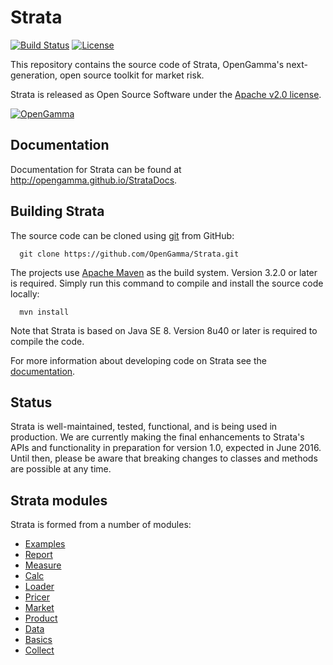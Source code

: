Strata
======

[![Build Status](https://travis-ci.org/OpenGamma/Strata.svg?branch=master)](https://travis-ci.org/OpenGamma/Strata)
[![License](http://img.shields.io/:license-apache-blue.svg)](http://www.apache.org/licenses/LICENSE-2.0.html)

This repository contains the source code of Strata, OpenGamma's next-generation, open source toolkit for market risk.

Strata is released as Open Source Software under the
[Apache v2.0 license](http://www.apache.org/licenses/LICENSE-2.0.html). 

[![OpenGamma](http://developers.opengamma.com/res/display/default/chrome/masthead_logo.png "OpenGamma")](http://www.opengamma.com)


Documentation
-------------

Documentation for Strata can be found at http://opengamma.github.io/StrataDocs.


Building Strata
---------------

The source code can be cloned using [git](http://git-scm.com/) from GitHub:
```
  git clone https://github.com/OpenGamma/Strata.git
```

The projects use [Apache Maven](http://maven.apache.org/) as the build system.
Version 3.2.0 or later is required.
Simply run this command to compile and install the source code locally:

```
  mvn install
```

Note that Strata is based on Java SE 8.
Version 8u40 or later is required to compile the code.

For more information about developing code on Strata
see the [documentation](http://opengamma.github.io/StrataDocs).


Status
------

Strata is well-maintained, tested, functional, and is being used in production.
We are currently making the final enhancements to Strata's APIs and functionality in preparation for version 1.0, expected in June 2016.
Until then, please be aware that breaking changes to classes and methods are possible at any time.


Strata modules
--------------

Strata is formed from a number of modules:

* [Examples](examples/README.md)
* [Report](modules/report/README.md)
* [Measure](modules/measure/README.md)
* [Calc](modules/calc/README.md)
* [Loader](modules/loader/README.md)
* [Pricer](modules/pricer/README.md)
* [Market](modules/market/README.md)
* [Product](modules/product/README.md)
* [Data](modules/data/README.md)
* [Basics](modules/basics/README.md)
* [Collect](modules/collect/README.md)
